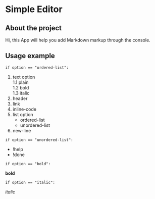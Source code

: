 
# Simple Editor


## About the project

Hi, this App will help you add Markdown markup through the console. 

## Usage example

```if option == "ordered-list":```
1. text option   
    1.1 plain  
    1.2 bold  
    1.3 italic  
2. header  
3. link  
4. inline-code
5. list option  
    * ordered-list  
    * unordered-list  
6. new-line  
  
```if option == "unordered-list":```  
* !help  
* !done  
  
```if option == "bold":```  

**bold**

```if option == "italic":```  

*italic*
